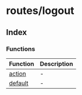 # routes/logout

## Index

### Functions

| Function | Description |
| :------ | :------ |
| [action](functions/action.md) | - |
| [default](functions/default.md) | - |
